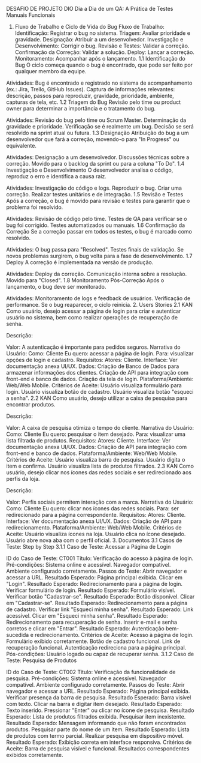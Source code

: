 DESAFIO DE PROJETO DIO
Dia a Dia de um QA: A Prática de Testes Manuais Funcionais
1. Fluxo de Trabalho e Ciclo de Vida do Bug
Fluxo de Trabalho:
Identificação: Registrar o bug no sistema.
Triagem: Avaliar prioridade e gravidade.
Designação: Atribuir a um desenvolvedor.
Investigação e Desenvolvimento: Corrigir o bug.
Revisão e Testes: Validar a correção.
Confirmação da Correção: Validar a solução.
Deploy: Lançar a correção.
Monitoramento: Acompanhar após o lançamento.
1.1 Identificação do Bug
O ciclo começa quando o bug é encontrado, que pode ser feito por qualquer membro da equipe.

Atividades:
Bug é encontrado e registrado no sistema de acompanhamento (ex.: Jira, Trello, GitHub Issues).
Captura de informações relevantes: descrição, passos para reproduzir, gravidade, prioridade, ambiente, capturas de tela, etc.
1.2 Triagem do Bug
Revisão pelo time ou product owner para determinar a importância e o tratamento do bug.

Atividades:
Revisão do bug pelo time ou Scrum Master.
Determinação da gravidade e prioridade.
Verificação se é realmente um bug.
Decisão se será resolvido na sprint atual ou futura.
1.3 Designação
Atribuição do bug a um desenvolvedor que fará a correção, movendo-o para "In Progress" ou equivalente.

Atividades:
Designação a um desenvolvedor.
Discussões técnicas sobre a correção.
Movido para o backlog da sprint ou para a coluna "To Do".
1.4 Investigação e Desenvolvimento
O desenvolvedor analisa o código, reproduz o erro e identifica a causa raiz.

Atividades:
Investigação do código e logs.
Reproduzir o bug.
Criar uma correção.
Realizar testes unitários e de integração.
1.5 Revisão e Testes
Após a correção, o bug é movido para revisão e testes para garantir que o problema foi resolvido.

Atividades:
Revisão de código pelo time.
Testes de QA para verificar se o bug foi corrigido.
Testes automatizados ou manuais.
1.6 Confirmação da Correção
Se a correção passar em todos os testes, o bug é marcado como resolvido.

Atividades:
O bug passa para "Resolved".
Testes finais de validação.
Se novos problemas surgirem, o bug volta para a fase de desenvolvimento.
1.7 Deploy
A correção é implementada na versão de produção.

Atividades:
Deploy da correção.
Comunicação interna sobre a resolução.
Movido para "Closed".
1.8 Monitoramento Pós-Correção
Após o lançamento, o bug deve ser monitorado.

Atividades:
Monitoramento de logs e feedback de usuários.
Verificação de performance.
Se o bug reaparecer, o ciclo reinicia.
2. Users Stories
2.1 KAN
Como usuário, desejo acessar a página de login para criar e autenticar usuário no sistema, bem como realizar operações de recuperação de senha.

Descrição:

Valor: A autenticação é importante para pedidos seguros.
Narrativa do Usuário:
Como: Cliente
Eu quero: acessar a página de login.
Para: visualizar opções de login e cadastro.
Requisitos:
Atores: Cliente.
Interface: Ver documentação anexa UI/UX.
Dados:
Criação de Banco de Dados para armazenar informações dos clientes.
Criação de API para integração com front-end e banco de dados.
Criação da tela de login.
Plataforma/Ambiente: Web/Web Mobile.
Critérios de Aceite:
Usuário visualiza formulário para login.
Usuário visualiza botão de cadastro.
Usuário visualiza botão "esqueci a senha".
2.2 KAN
Como usuário, desejo utilizar a caixa de pesquisa para encontrar produtos.

Descrição:

Valor: A caixa de pesquisa otimiza o tempo do cliente.
Narrativa do Usuário:
Como: Cliente
Eu quero: pesquisar o item desejado.
Para: visualizar uma lista filtrada de produtos.
Requisitos:
Atores: Cliente.
Interface: Ver documentação anexa UI/UX.
Dados:
Criação de API para integração com front-end e banco de dados.
Plataforma/Ambiente: Web/Web Mobile.
Critérios de Aceite:
Usuário visualiza barra de pesquisa.
Usuário digita o item e confirma.
Usuário visualiza lista de produtos filtrados.
2.3 KAN
Como usuário, desejo clicar nos ícones das redes sociais e ser redirecionado aos perfis da loja.

Descrição:

Valor: Perfis sociais permitem interação com a marca.
Narrativa do Usuário:
Como: Cliente
Eu quero: clicar nos ícones das redes sociais.
Para: ser redirecionado para a página correspondente.
Requisitos:
Atores: Cliente.
Interface: Ver documentação anexa UI/UX.
Dados:
Criação de API para redirecionamento.
Plataforma/Ambiente: Web/Web Mobile.
Critérios de Aceite:
Usuário visualiza ícones na loja.
Usuário clica no ícone desejado.
Usuário abre nova aba com o perfil oficial.
3. Documentos
3.1 Casos de Teste: Step by Step
3.1.1 Caso de Teste: Acessar a Página de Login

ID do Caso de Teste: CT001
Título: Verificação do acesso à página de login.
Pré-condições:
Sistema online e acessível.
Navegador compatível.
Ambiente configurado corretamente.
Passos do Teste:
Abrir navegador e acessar a URL.
Resultado Esperado: Página principal exibida.
Clicar em "Login".
Resultado Esperado: Redirecionamento para a página de login.
Verificar formulário de login.
Resultado Esperado: Formulário visível.
Verificar botão "Cadastrar-se".
Resultado Esperado: Botão disponível.
Clicar em "Cadastrar-se".
Resultado Esperado: Redirecionamento para a página de cadastro.
Verificar link "Esqueci minha senha".
Resultado Esperado: Link acessível.
Clicar em "Esqueci minha senha".
Resultado Esperado: Redirecionamento para recuperação de senha.
Inserir e-mail e senha corretos e clicar em "Entrar".
Resultado Esperado: Autenticação bem-sucedida e redirecionamento.
Critérios de Aceite:
Acesso à página de login.
Formulário exibido corretamente.
Botão de cadastro funcional.
Link de recuperação funcional.
Autenticação redireciona para a página principal.
Pós-condições: Usuário logado ou capaz de recuperar senha.
3.1.2 Caso de Teste: Pesquisa de Produtos

ID do Caso de Teste: CT002
Título: Verificação da funcionalidade de pesquisa.
Pré-condições:
Sistema online e acessível.
Navegador compatível.
Ambiente configurado corretamente.
Passos do Teste:
Abrir navegador e acessar a URL.
Resultado Esperado: Página principal exibida.
Verificar presença da barra de pesquisa.
Resultado Esperado: Barra visível com texto.
Clicar na barra e digitar item desejado.
Resultado Esperado: Texto inserido.
Pressionar "Enter" ou clicar no ícone de pesquisa.
Resultado Esperado: Lista de produtos filtrados exibida.
Pesquisar item inexistente.
Resultado Esperado: Mensagem informando que não foram encontrados produtos.
Pesquisar parte do nome de um item.
Resultado Esperado: Lista de produtos com termo parcial.
Realizar pesquisa em dispositivo móvel.
Resultado Esperado: Exibição correta em interface responsiva.
Critérios de Aceite:
Barra de pesquisa visível e funcional.
Resultados correspondentes exibidos corretamente.
